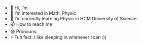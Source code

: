 - 👋 Hi, I’m 
- 👀 I’m interested in Math, Physic
- 🌱 I’m currently learning Physic in HCM University of Science
- 📫 How to reach me
- 😄 Pronouns: 
- ⚡ Fun fact: I like sleeping in whenever I can :))

<!---
TuanLai051125/TuanLai051125 is a ✨ special ✨ repository because its `README.md` (this file) appears on your GitHub profile.
You can click the Preview link to take a look at your changes.
--->
